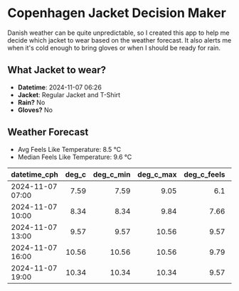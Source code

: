 
# Copenhagen Jacket Decision Maker

Danish weather can be quite unpredictable, so I created this app to help me decide which jacket to wear based on the weather forecast. 
It also alerts me when it's cold enough to bring gloves or when I should be ready for rain.

## What Jacket to wear?

- **Datetime**: 2024-11-07 06:26
- **Jacket**: Regular Jacket and T-Shirt
- **Rain?** No
- **Gloves?** No

## Weather Forecast
- Avg Feels Like Temperature: 8.5 °C
- Median Feels Like Temperature: 9.6 °C

| datetime_cph     |   deg_c |   deg_c_min |   deg_c_max |   deg_c_feels | weather   | wind   | rain   |
|:-----------------|--------:|------------:|------------:|--------------:|:----------|:-------|:-------|
| 2024-11-07 07:00 |    7.59 |        7.59 |        9.05 |          6.1  | Clouds    | Low    | None   |
| 2024-11-07 10:00 |    8.34 |        8.34 |        9.84 |          7.66 | Clouds    | Low    | None   |
| 2024-11-07 13:00 |    9.57 |        9.57 |       10.56 |          9.57 | Clouds    | Low    | None   |
| 2024-11-07 16:00 |   10.56 |       10.56 |       10.56 |          9.79 | Clouds    | Low    | None   |
| 2024-11-07 19:00 |   10.34 |       10.34 |       10.34 |          9.57 | Clouds    | Low    | None   |
        